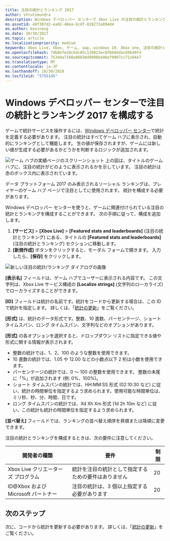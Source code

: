 ```yaml
---
title: 注目の統計とランキング 2017
author: shrutimundra
description: Windows デベロッパー センターで Xbox Live の注目の統計とランキング 2017 を構成する方法について説明します。
ms.assetid: e0f307d2-ea02-48ea-bcdf-828272a894d4
ms.author: kevinasg
ms.date: 10/30/2017
ms.topic: article
ms.localizationpriority: medium
keywords: Xbox Live, Xbox, ゲーム, uwp, windows 10, Xbox one, 注目の統計とランキング, ランキング, 統計 2017, Windows デベロッパー センター
ms.openlocfilehash: 7db8efe28c6dc85c129823ec8f6b0ddac69b49f4
ms.sourcegitcommit: 753e0a7160a88830d9908b446ef0907cc71c64e7
ms.translationtype: MT
ms.contentlocale: ja-JP
ms.lasthandoff: 10/30/2018
ms.locfileid: "5755145"
---
```

# <a name="configuring-featured-stats-and-leaderboards-2017-on-windows-dev-center"></a>Windows デベロッパー センターで注目の統計とランキング 2017 を構成する

ゲームで統計サービスを操作するには、[Windows デベロッパー センター](https://developer.microsoft.com/dashboard)で統計を定義する必要があります。 注目の統計はすべてゲーム ハブに表示され、自動的にランキングとして機能します。 生の値が保存されますが、ゲームには新しい値が生成する必要があるかどうかを判断するロジックが追加されます。

![ゲーム ハブの実績ページのスクリーンショット](../../images/dev-center/featured-stats-and-leaderboards/featured-stats-and-leaderboards-2.png) 上の図は、タイトルのゲーム ハブに、注目の統計がどのように表示されるかを示しています。 注目の統計は赤のボックス内に表示されています。

データ プラットフォーム 2017 のみ表示されるソーシャル ランキングは、プレイヤーのゲーム ハブ ページで注目としてに使用されます。 統計を構成する必要があります。

Windows デベロッパー センターを使うと、ゲームに関連付けられている注目の統計とランキングを構成することができます。 次の手順に従って、構成を追加します。

1. **[サービス]** > **[Xbox Live]** > **[Featured stats and leaderboards]** (注目の統計とランキング) にある、タイトルの **[Featured stats and leaderboards]** (注目の統計とランキング) セクションに移動します。
2. **[新規作成]** ボタンをクリックすると、モーダル フォームで開きます。 入力したら、**[保存]** をクリックします。

![新しい注目の統計/ランキング ダイアログの画像](../../images/dev-center/featured-stats-and-leaderboards/featured-stats.png)

**[表示名]** フィールドは、ゲーム ハブでユーザーに表示される内容です。 この文字列は、Xbox Live サービス構成の **[Localize strings]** (文字列のローカライズ) でローカライズすることができます。

**[ID]** フィールドは統計の名前です。統計をコードから更新する場合は、この ID で統計を指定します。 詳しくは、「[統計の更新](../../leaderboards-and-stats-2017/player-stats-updating.md)」をご覧ください。

**[形式]** は、統計のデータ形式です。整数、10 進数、パーセンテージ、ショート タイムスパン、ロング タイムスパン、文字列などのオプションがあります。

**[形式]** の各オプションを選択すると、ドロップダウン リストに指定できる値や形式に関する情報が表示されます。

* 整数の統計では、1、2、100 のような整数を使用できます。
* 10 進数の統計では、1.05 や 12.00 などの小数点以下 2 桁は小数を使用できます。
* パーセンテージの統計では、0 ～ 100 の整数を使用できます。 整数の末尾に「%」が追加されます  (例: 0%、100%)。
* ショート タイムスパンの統計では、HH:MM:SS 形式 (02:10:30 など) に従い、統計の時間単位を指定するよう求められます。使用可能な時間単位は、ミリ秒、秒、分、時間、日です。
* ロング タイムスパンの統計では、Xd Xh Xm 形式 (1d 2h 10m など) に従い、この統計も統計の時間単位を指定するよう求められます。

**[並べ替え]** フィールドでは、ランキングの並べ替え順序を昇順または降順に変更できます。

注目の統計とランキングを構成するときは、次の要件に注意してください。

| 開発者の種類 | 要件 | 制限 |
|----------------|-------------|-------|
| Xbox Live クリエーターズ プログラム | 統計を注目の統計として指定するための要件はありません | 20 |
| ID@Xbox および Microsoft パートナー | 注目の統計は、3 個以上指定する必要があります | 20 |

## <a name="next-steps"></a>次のステップ

次に、コードから統計を更新する必要があります。  詳しくは、「[統計の更新](../../leaderboards-and-stats-2017/player-stats-updating.md)」をご覧ください。
